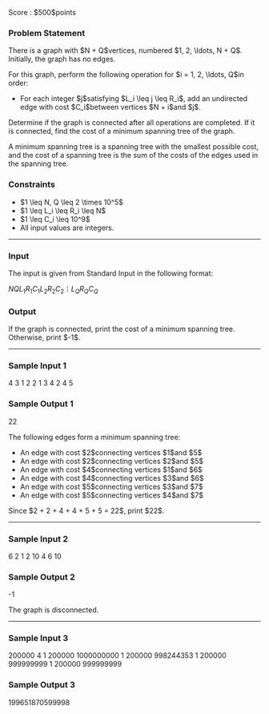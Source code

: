 
<div>

<span>

<span>

<p>
Score : $500$points
</p>

<div>

<section>

### **Problem Statement**

<p>
There is a graph with $N + Q$vertices, numbered $1, 2, \ldots, N + Q$. Initially, the graph has no edges.
</p>

<p>
For this graph, perform the following operation for $i = 1, 2, \ldots, Q$in order:
</p>

<ul>

<li>
For each integer $j$satisfying $L_i \leq j \leq R_i$, add an undirected edge with cost $C_i$between vertices $N + i$and $j$.
</li>

</ul>

<p>
Determine if the graph is connected after all operations are completed. If it is connected, find the cost of a minimum spanning tree of the graph.
</p>

<p>
A minimum spanning tree is a spanning tree with the smallest possible cost, and the cost of a spanning tree is the sum of the costs of the edges used in the spanning tree.
</p>

</section>

</div>

<div>

<section>

### **Constraints**

<ul>

<li>
$1 \leq N, Q \leq 2 \times 10^5$
</li>

<li>
$1 \leq L_i \leq R_i \leq N$
</li>

<li>
$1 \leq C_i \leq 10^9$
</li>

<li>
All input values are integers.
</li>

</ul>

</section>

</div>

---

<div>

<div>

<section>

### **Input**

<p>
The input is given from Standard Input in the following format:
</p>

<div>

$N$$Q$$L_1$$R_1$$C_1$$L_2$$R_2$$C_2$$\vdots$$L_Q$$R_Q$$C_Q$
</div>

</section>

</div>

<div>

<section>

### **Output**

<p>
If the graph is connected, print the cost of a minimum spanning tree. Otherwise, print $-1$.
</p>

</section>

</div>

</div>

---

<div>

<section>

### **Sample Input 1**

<div>

4 3
1 2 2
1 3 4
2 4 5

</div>

</section>

</div>

<div>

<section>

### **Sample Output 1**

<div>

22

</div>

<p>
The following edges form a minimum spanning tree:
</p>

<ul>

<li>
An edge with cost $2$connecting vertices $1$and $5$
</li>

<li>
An edge with cost $2$connecting vertices $2$and $5$
</li>

<li>
An edge with cost $4$connecting vertices $1$and $6$
</li>

<li>
An edge with cost $4$connecting vertices $3$and $6$
</li>

<li>
An edge with cost $5$connecting vertices $3$and $7$
</li>

<li>
An edge with cost $5$connecting vertices $4$and $7$
</li>

</ul>

<p>
Since $2 + 2 + 4 + 4 + 5 + 5 = 22$, print $22$.
</p>

</section>

</div>

---

<div>

<section>

### **Sample Input 2**

<div>

6 2
1 2 10
4 6 10

</div>

</section>

</div>

<div>

<section>

### **Sample Output 2**

<div>

-1

</div>

<p>
The graph is disconnected.
</p>

</section>

</div>

---

<div>

<section>

### **Sample Input 3**

<div>

200000 4
1 200000 1000000000
1 200000 998244353
1 200000 999999999
1 200000 999999999

</div>

</section>

</div>

<div>

<section>

### **Sample Output 3**

<div>

199651870599998

</div>

</section>

</div>

</span>

</span>

</div>
